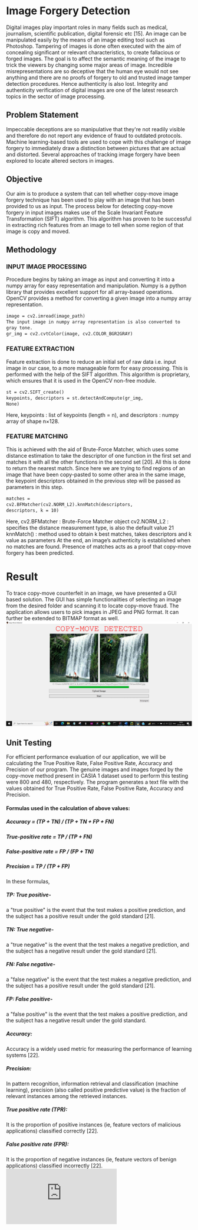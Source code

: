 # Image Forgery Detection
Digital images play important roles in many fields such as medical, journalism,
scientific publication, digital forensic etc [15]. An image can be manipulated easily by
the means of an image editing tool such as Photoshop. Tampering of images is done
often executed with the aim of concealing significant or relevant characteristics, to
create fallacious or forged images. The goal is to affect the semantic meaning of the
image to trick the viewers by changing some major areas of image.
Incredible misrepresentations are so deceptive that the human eye would not see
anything and there are no proofs of forgery to old and trusted image tamper detection
procedures. Hence authenticity is also lost. Integrity and authenticity verification of
digital images are one of the latest research topics in the sector of image processing.
##  Problem Statement
Impeccable deceptions are so manipulative that they're not readily visible and
therefore do not report any evidence of fraud to outdated protocols. Machine
learning-based tools are used to cope with this challenge of image forgery to
immediately draw a distinction between pictures that are actual and distorted. Several
approaches of tracking image forgery have been explored to locate altered sectors in
images.
## Objective
Our aim is to produce a system that can tell whether copy-move image forgery
technique has been used to play with an image that has been provided to us as input.
The process below for detecting copy-move forgery in input images makes use of the
Scale Invariant Feature Transformation (SIFT) algorithm. This algorithm has
proven to be successful in extracting rich features from an image to tell when some
region of that image is copy and moved.
## Methodology
### INPUT IMAGE PROCESSING
Procedure begins by taking an image as input and converting it into a numpy array for
easy representation and manipulation. Numpy is a python library that provides
excellent support for all array-based operations. OpenCV provides a method for
converting a given image into a numpy array representation.
```
image = cv2.imread(image_path)
The input image in numpy array representation is also converted to gray tone.
gr_img = cv2.cvtColor(image, cv2.COLOR_BGR2GRAY)
```
### FEATURE EXTRACTION
Feature extraction is done to reduce an initial set of raw data i.e. input image in our
case, to a more manageable form for easy processing. This is performed with the help
of the SIFT algorithm. This algorithm is proprietary, which ensures that it is used in
the OpenCV non-free module.
```
st = cv2.SIFT_create()
keypoints, descriptors = st.detectAndCompute(gr_img,
None)
```
Here,
keypoints : list of keypoints (length = n), and
descriptors : numpy array of shape n×128.
### FEATURE MATCHING
This is achieved with the aid of Brute-Force Matcher, which uses some distance
estimation to take the descriptor of one function in the first set and matches it with all
the other functions in the second set [20]. All this is done to return the nearest match.
Since here we are trying to find regions of an image that have been copy-pasted to
some other area in the same image, the keypoint descriptors obtained in the previous
step will be passed as parameters in this step.
```
matches =
cv2.BFMatcher(cv2.NORM_L2).knnMatch(descriptors,
descriptors, k = 10)
```
Here,
cv2.BFMatcher : Brute-Force Matcher object
cv2.NORM_L2 : specifies the distance measurement type, is also the default
 value
21
knnMatch() : method used to obtain k best matches, takes descriptors and k
 value as parameters
At the end, an image’s authenticity is established when no matches are found. Presence of
matches acts as a proof that copy-move forgery has been predicted.
# Result 
To trace copy-move counterfeit in an image, we have presented a GUI based solution. The
GUI has simple functionalities of selecting an image from the desired folder and scanning it
to locate copy-move fraud.
The application allows users to pick images in JPEG and PNG format. It can further be
extended to BITMAP format as well.
![](https://github.com/aishwarya42/Image-Forgery-Detection/blob/main/result/result_tkinter.png)
## Unit Testing
For efficient performance evaluation of our application, we will be calculating the True Positive Rate, False Positive Rate, Accuracy and Precision of our program.
The genuine images and images forged by the copy-move method present in CASIA 1 dataset used to perform this testing were 800 and 480, respectively. The program generates a text file with the values obtained for True Positive Rate, False Positive Rate, Accuracy and Precision.
#### Formulas used in the calculation of above values:
##### Accuracy = (TP + TN) / (TP + TN + FP + FN)
##### True-positive rate = TP / (TP + FN)
##### False-positive rate = FP / (FP + TN)
##### Precision = TP / (TP + FP)
In these formulas,
##### TP: True positive- 
a "true positive" is the event that the test makes a positive prediction, and the subject has a positive result under the gold standard [21].
##### TN: True negative- 
a "true negative" is the event that the test makes a negative prediction, and the subject has a negative result under the gold standard [21].
##### FN: False negative-
a "false negative" is the event that the test makes a negative prediction, and the subject has a positive result under the gold standard [21].
##### FP: False positive-
a "false positive" is the event that the test makes a positive prediction, and the subject has a negative result under the gold standard.
##### Accuracy: 
Accuracy is a widely used metric for measuring the performance of learning systems [22].
##### Precision: 
In pattern recognition, information retrieval and classification (machine learning), precision (also called positive predictive value) is the fraction of relevant instances among the retrieved instances.
##### True positive rate (TPR): 
It is the proportion of positive instances (ie, feature vectors of malicious applications) classified correctly [22].
##### False positive rate (FPR): 
It is the proportion of negative instances (ie, feature vectors of benign applications) classified incorrectly [22].
![](https://github.com/aishwarya42/Image-Forgery-Detection/blob/main/result/test_results.txt)
